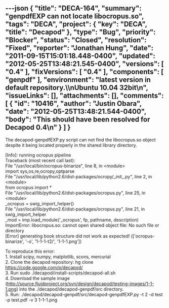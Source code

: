 ---json
{
  "title": "DECA-164",
  "summary": "genpdfEXP can not locate libocropus.so",
  "tags": "DECA",
  "project": {
    "key": "DECA",
    "title": "Decapod"
  },
  "type": "Bug",
  "priority": "Blocker",
  "status": "Closed",
  "resolution": "Fixed",
  "reporter": "Jonathan Hung",
  "date": "2011-09-15T15:01:18.448-0400",
  "updated": "2012-05-25T13:48:21.545-0400",
  "versions": [
    "0.4"
  ],
  "fixVersions": [
    "0.4"
  ],
  "components": [
    "genpdf"
  ],
  "environment": "latest version in default repository.\\\nUbuntu 10.04 32bit\n",
  "issueLinks": [],
  "attachments": [],
  "comments": [
    {
      "id": "10416",
      "author": "Justin Obara",
      "date": "2012-05-25T13:48:21.544-0400",
      "body": "This should have been resolved for Decapod 0.4\n"
    }
  ]
}
---
The decapod-genpdfEXP.py script can not find the libocropus.so object despite it being located properly in the shared library directory.

\[Info]: running ocropus pipeline\
Traceback (most recent call last):\
File "/usr/local/bin/ocropus-binarize", line 8, in \<module>\
import sys,os,re,ocropy,optparse\
File "/usr/local/lib/python2.6/dist-packages/ocropy/\_*init*\_.py", line 2, in \<module>\
from ocropus import \*\
File "/usr/local/lib/python2.6/dist-packages/ocropus.py", line 25, in \<module>\
\_ocropus = swig\_import\_helper()\
File "/usr/local/lib/python2.6/dist-packages/ocropus.py", line 21, in swig\_import\_helper\
\_mod = imp.load\_module('\_ocropus', fp, pathname, description)\
ImportError: libocropus.so: cannot open shared object file: No such file or directory\
\[Error] generating book structure did not work as expected! (\['ocropus-binarize', '-o', '1-1-1-t2/', '1-1-1.png'])

To reproduce this error:\
1\. Install scipy, numpy, matplotlib, scons, mercurial \
2\. Clone the decapod repository: hg clone <https://code.google.com/p/decapod/> \
3\. Run sudo ./decapod/install-scripts/decapod-all.sh\
4\. Download the sample image (<http://source.fluidproject.org/svn/design/decapod/testing-images/1-1-1.png>) into the ./decapod/decapod-genpdf/src directory.\
5\. Run: ./decapod/decapod-genpdf/src/decapod-genpdfEXP.py -t 2 -d test -p test.pdf -v 3 1-1-1.png

        